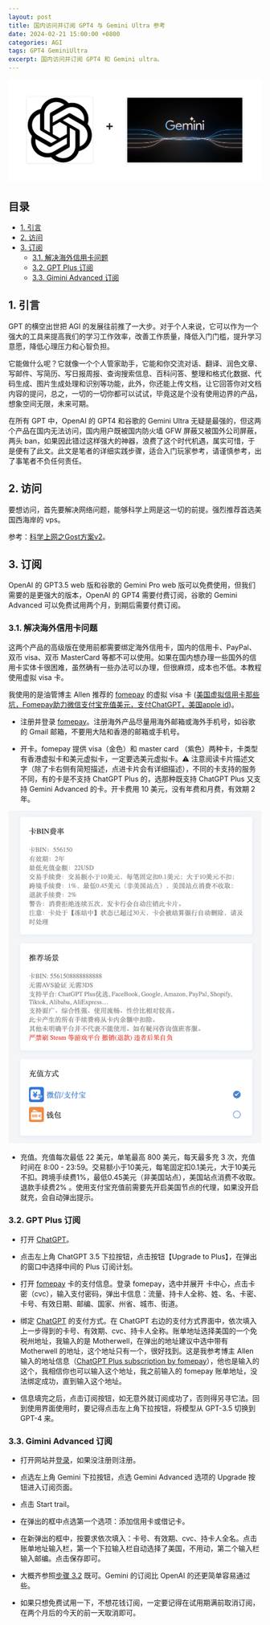 ```yaml
---
layout: post
title: 国内访问并订阅 GPT4 与 Gemini Ultra 参考
date: 2024-02-21 15:00:00 +0800
categories: AGI
tags: GPT4 GeminiUltra
excerpt: 国内访问并订阅 GPT4 和 Gemini ultra。
---
```


![OpenAI and Gemini logo](/images/OpenAIAndGemini.webp)

## 目录

- [1. 引言](#1-引言)
- [2. 访问](#2-访问)
- [3. 订阅](#3-订阅)
  - [3.1. 解决海外信用卡问题](#31-解决海外信用卡问题)
  - [3.2. GPT Plus 订阅](#32-gpt-plus-订阅)
  - [3.3. Gimini Advanced 订阅](#33-gimini-advanced-订阅)

## 1. 引言

GPT 的横空出世把 AGI 的发展往前推了一大步。对于个人来说，它可以作为一个强大的工具来提高我们的学习工作效率，改善工作质量，降低入门门槛，提升学习意愿，降低心理压力和心智负担。

它能做什么呢？它就像一个个人管家助手，它能和你交流对话、翻译、润色文章、写邮件、写简历、写日报周报、查询搜索信息、百科问答、整理和格式化数据、代码生成、图片生成处理和识别等功能，此外，你还能上传文档，让它回答你对文档内容的提问，总之，一切的一切你都可以试试，毕竟这是个没有使用边界的产品，想象空间无限，未来可期。

在所有 GPT 中，OpenAI 的 GPT4 和谷歌的 Gemini Ultra  无疑是最强的，但这两个产品在国内无法访问，国内用户既被国内防火墙 GFW 屏蔽又被国外公司屏蔽，两头 ban，如果因此错过这样强大的神器，浪费了这个时代机遇，属实可惜，于是便有了此文。此文是笔者的详细实践步骤，适合入门玩家参考，请谨慎参考，出了事笔者不负任何责任。

## 2. 访问

要想访问，首先要解决网络问题，能够科学上网是这一切的前提。强烈推荐首选美国西海岸的 vps。

参考：[科学上网之Gost方案v2][GostV2]。

## 3. 订阅

OpenAI 的 GPT3.5 web 版和谷歌的 Gemini Pro web 版可以免费使用，但我们需要的是更强大的版本，OpenAI 的 GPT4 需要付费订阅，谷歌的 Gemini Advanced 可以免费试用两个月，到期后需要付费订阅。

### 3.1. 解决海外信用卡问题

这两个产品的高级版在使用前都需要绑定海外信用卡，国内的信用卡、PayPal、双币 visa、双币 MasterCard 等都不可以使用。如果在国内想办理一些国外的信用卡实体卡很困难，虽然确有一些办法可以办理，但很麻烦，成本也不低。本教程使用虚拟 visa 卡。

我使用的是油管博主 Allen 推荐的 [fomepay][fomepay] 的虚拟 visa 卡 ([美国虚拟信用卡那些坑，Fomepay助力微信支付宝充值美元，支付ChatGPT，美国apple id][allenFomepayRecommend])。

- 注册并登录 [fomepay][fomepay]。注册海外产品尽量用海外邮箱或海外手机号，如谷歌的 Gmail 邮箱，不要用大陆和香港的邮箱或手机号。

- 开卡。fomepay 提供 visa（金色）和 master card （紫色）两种卡，卡类型有香港虚拟卡和美元虚拟卡，一定要选美元虚拟卡。⚠️ 注意阅读卡片描述文字（除了卡右侧有简短描述，点进卡片会有详细描述），不同的卡支持的服务不同，有的卡是不支持 ChatGPT Plus 的，选那种既支持 ChatGPT Plus 又支持 Gemini Advanced 的卡。开卡费用 10 美元，没有年费和月费，有效期 2 年。

![fomepay card description example](/images/fomepayCardDescDemo.webp)

- 充值。充值每次最低 22 美元，单笔最高 800 美元，每天最多充 3 次，充值时间在 8:00 - 23:59。交易额小于10美元，每笔固定扣0.1美元，大于10美元不扣。跨境手续费1%，最低0.45美元（非美国站点），美国站点消费不收取。退款手续费2% 。使用支付宝充值前需要先开启美国节点的代理，如果没开启就充，会自动弹出提示。

### 3.2. GPT Plus 订阅

- 打开 [ChatGPT][chatgpt]。

- 点击左上角 ChatGPT 3.5 下拉按钮，点击按钮【Upgrade to Plus】，在弹出的窗口中选择中间的 Plus 订阅计划。

- 打开 [fomepay][fomepay] 卡的支付信息。登录 fomepay，选中并展开 卡中心，点击卡密（cvc），输入支付密码，弹出卡信息：流量、持卡人全称、姓、名、卡密、卡号、有效日期、邮编、国家、州省、城市、街道。

- 绑定 [ChatGPT][chatgpt] 的支付方式。在 ChatGPT 右边的支付方式界面中，依次填入上一步得到的卡号、有效期、cvc、持卡人全称。账单地址选择美国的一个免税州地址，我输入的是 Motherwell，在弹出的地址建议中选中带有 Motherwell 的地址，这个地址只有一个，很好找到。这是我参考博主 Allen 输入的地址信息（[ChatGPT Plus subscription by fomepay][allenChatGPTPlusSubscription]），他也是输入的这个，我相信你也可以输入这个地址，我之前输入的 fomepay 账单地址，没法绑定成功，直到输入这个地址。

- 信息填完之后，点击订阅按钮，如无意外就订阅成功了，否则得另寻它法。回到使用界面使用时，要记得点击左上角下拉按钮，将模型从 GPT-3.5 切换到 GPT-4 来。

### 3.3. Gimini Advanced 订阅

- 打开网站并[登录][gemini]，如果没注册则注册。

- 点选左上角 Gemini 下拉按钮，点选 Gemini Advanced 选项的 Upgrade 按钮进入订阅页面。

- 点击 Start trail。

- 在弹出的框中点选第一个选项：添加信用卡或借记卡。

- 在新弹出的框中，按要求依次填入：卡号、有效期、cvc、持卡人全名。点击账单地址输入栏，第一个下拉输入栏自动选择了美国，不用动，第二个输入栏输入邮编。点击保存即可。

- 大概齐参照[步骤 3.2](#32-gpt-plus-订阅) 既可。Gemini 的订阅比 OpenAI 的还更简单容易通过些。

- 如果只想免费试用一下，不想花钱订阅，一定要记得在试用期满前取消订阅，在两个月后的今天的前一天取消即可。

[allenChatGPTPlusSubscription]: https://youtu.be/SnXjdsYECbQ?t=448
[allenFomepayRecommend]: https://youtu.be/_rk1Wi6Vt8A?si=srVBkDZcC5SOpJx9
[chatgpt]: https://chat.openai.com
[fomepay]: https://www.fomepay.com
[gemini]: https://gemini.google.com
[GostV2]: https://blog.thomasyang.nl/科学上网/2023/05/20/科学上网之Gost方案v2.html